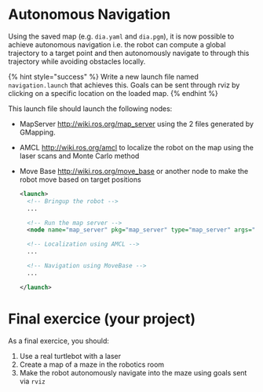 # Autonomous Navigation

Using the saved map (e.g. `dia.yaml` and `dia.pgm`), it is now possible to achieve autonomous navigation i.e. the robot can compute a global trajectory to a target point and then autonomously navigate to through this trajectory while avoiding obstacles locally.

{% hint style="success" %}
Write a new launch file named `navigation.launch` that achieves this.
Goals can be sent through rviz by clicking on a specific location on the loaded map.
{% endhint %}

This launch file should launch the following nodes:
- MapServer <http://wiki.ros.org/map_server> using the 2 files generated by GMapping.
- AMCL <http://wiki.ros.org/amcl> to localize the robot on the map using the laser scans and Monte Carlo method
- Move Base <http://wiki.ros.org/move_base> or another node to make the robot move based on target positions

	```xml
	<launch>
	  <!-- Bringup the robot -->
	  ...

	  <!-- Run the map server -->
	  <node name="map_server" pkg="map_server" type="map_server" args="$(find larm1_slam)/maps/dia.yaml" />

	  <!-- Localization using AMCL -->
	  ...

	  <!-- Navigation using MoveBase -->
	  ...

	</launch>
	```

# Final exercice (your project)

As a final exercice, you should:

1. Use a real turtlebot with a laser
2. Create a map of a maze in the robotics room
3. Make the robot autonomously navigate into the maze using goals sent via `rviz`
